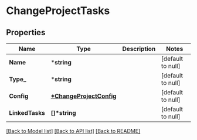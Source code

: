 # ChangeProjectTasks

## Properties
Name | Type | Description | Notes
------------ | ------------- | ------------- | -------------
**Name** | ***string** |  | [default to null]
**Type_** | ***string** |  | [default to null]
**Config** | **[*ChangeProjectConfig](ChangeProjectConfig.md)** |  | [default to null]
**LinkedTasks** | **[]\*string** |  | [default to null]

[[Back to Model list]](../README.md#documentation-for-models) [[Back to API list]](../README.md#documentation-for-api-endpoints) [[Back to README]](../README.md)


